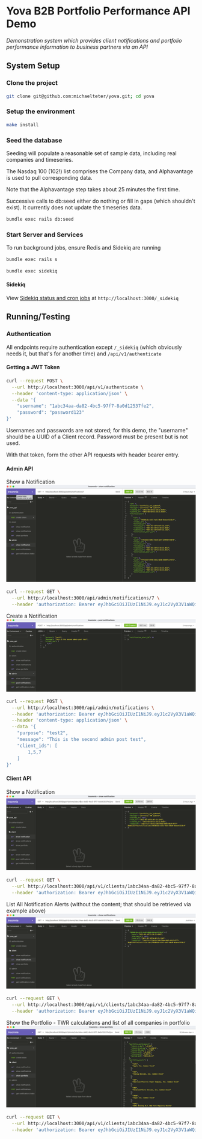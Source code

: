 # Yova B2B Portfolio Performance API Demo

*Demonstration system which provides client notifications and portfolio performance 
information to business partners via an API*

## System Setup

### Clone the project

```bash
git clone git@github.com:michaelteter/yova.git; cd yova
```

### Setup the environment

```bash
make install
```

### Seed the database

Seeding will populate a reasonable set of sample data, including real companies and timeseries.

The Nasdaq 100 (102!) list comprises the Company data, and Alphavantage is used to pull corresponding
data.

Note that the Alphavantage step takes about 25 minutes the first time.

Successive calls to db:seed either do nothing or fill in gaps (which shouldn't exist).  It currently does
not update the timeseries data.

```bash
bundle exec rails db:seed
```

### Start Server and Services

To run background jobs, ensure Redis and Sidekiq are running

```bash
bundle exec rails s
```

```bash
bundle exec sidekiq
```

#### Sidekiq

View [Sidekiq status and cron jobs](http://localhost:3000/_sidekiq) at 
`http://localhost:3000/_sidekiq`

## Running/Testing

### Authentication

All endpoints require authentication except `/_sidekiq` (which obviously needs it, but that's for another time)
and `/api/v1/authenticate`

#### Getting a JWT Token

```bash
curl --request POST \
  --url http://localhost:3000/api/v1/authenticate \
  --header 'content-type: application/json' \
  --data '{
	"username": "1abc34aa-da82-4bc5-97f7-8a0d12537fe2",
	"password": "password123"
}'
```

Usernames and passwords are not stored; for this demo, the "username" should be a UUID of a
Client record.  Password must be present but is not used.

With that token, form the other API requests with header bearer entry.

#### Admin API

Show a Notification
![Show a Notification](data/screenshots/admin_view_notification.png "Show a Notification")

```bash
curl --request GET \
  --url http://localhost:3000/api/admin/notifications/7 \
  --header 'authorization: Bearer eyJhbGciOiJIUzI1NiJ9.eyJ1c2VyX3V1aWQiOiIxYWJjMzRhYS1kYTgyLTRiYzUtOTdmNy04YTBkMTI1MzdmZTIifQ.nZ6zuxdD0_sUo90CfgZT0KRht-4p9SaEFhPS5PAb4t4'
```

Create a Notification
![Create a Notification](data/screenshots/admin_create_notification.png "Create a Notification") 

```bash
curl --request POST \
  --url http://localhost:3000/api/admin/notifications \
  --header 'authorization: Bearer eyJhbGciOiJIUzI1NiJ9.eyJ1c2VyX3V1aWQiOiIxYWJjMzRhYS1kYTgyLTRiYzUtOTdmNy04YTBkMTI1MzdmZTIifQ.nZ6zuxdD0_sUo90CfgZT0KRht-4p9SaEFhPS5PAb4t4' \
  --header 'content-type: application/json' \
  --data '{
	"purpose": "test2",
	"message": "This is the second admin post test",
	"client_ids": [
		1,5,7
	]
}'
```

#### Client API

Show a Notification
![Show a Notification](data/screenshots/client_show_notification_detail.png "Show a Notification")

```bash
curl --request GET \
  --url http://localhost:3000/api/v1/clients/1abc34aa-da82-4bc5-97f7-8a0d12537fe2/notifications/99588c8a-dc91-4a91-80a0-6bbee41518c4 \
  --header 'authorization: Bearer eyJhbGciOiJIUzI1NiJ9.eyJ1c2VyX3V1aWQiOiIxYWJjMzRhYS1kYTgyLTRiYzUtOTdmNy04YTBkMTI1MzdmZTIifQ.nZ6zuxdD0_sUo90CfgZT0KRht-4p9SaEFhPS5PAb4t4'
```

List All Notification Alerts (without the content; that should be retrieved via example above)
![List All Notification Alerts](data/screenshots/client_show_notification_alerts.png "List All Notification Alerts")


```bash
curl --request GET \
  --url http://localhost:3000/api/v1/clients/1abc34aa-da82-4bc5-97f7-8a0d12537fe2/notifications \
  --header 'authorization: Bearer eyJhbGciOiJIUzI1NiJ9.eyJ1c2VyX3V1aWQiOiIxYWJjMzRhYS1kYTgyLTRiYzUtOTdmNy04YTBkMTI1MzdmZTIifQ.nZ6zuxdD0_sUo90CfgZT0KRht-4p9SaEFhPS5PAb4t4'
```

Show the Portfolio - TWR calculations and list of all companies in portfolio
![Show the Portfolio](data/screenshots/client_view_portfolio.png "Show the Portfolio")

```bash
curl --request GET \
  --url http://localhost:3000/api/v1/clients/1abc34aa-da82-4bc5-97f7-8a0d12537fe2/portfolio \
  --header 'authorization: Bearer eyJhbGciOiJIUzI1NiJ9.eyJ1c2VyX3V1aWQiOiIxYWJjMzRhYS1kYTgyLTRiYzUtOTdmNy04YTBkMTI1MzdmZTIifQ.nZ6zuxdD0_sUo90CfgZT0KRht-4p9SaEFhPS5PAb4t4'
```
